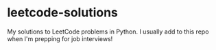 # leetcode-solutions
My solutions to LeetCode problems in Python. I usually add to this repo when I'm prepping for job interviews!
